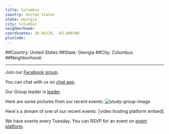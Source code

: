 ```yaml
---
title: Columbus
country: United States
state: Georgia
city: Columbus
neighborhood: 
coordinates: 39.96226, -83.000706
plusCode:
---
```


##Country: United States
##State: Georgia
##City: Columbus
##Neighborhood: 
*****
Join our [Facebook group](https://www.facebook.com/groups/free.code.camp.columbus.georgia).

You can chat with us on [chat app]().

Our Group leader is [leader]()

Here are some pictures from our recent events:
![study-group-image]()

Here's a stream of one of our recent events:
[video hosting platform embed]

We have events every Tuesday. You can RSVP for an event on [event platform]().
